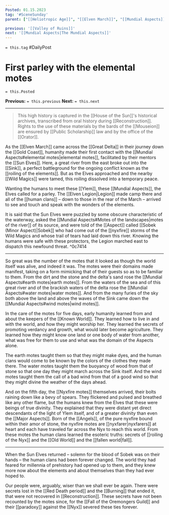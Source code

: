```yaml
---
Posted: 01.15.2023
tag: '#SceneSunday'
parent: ["[[Heliotropic Age]]", "[[Elven March]]", "[[Mundial Aspects]]", "[[Known World]]", "[[Discoveries in the Known World]]"]

previous: '[[Valley of Ruins]]'
next: '[[Mundial Aspects|The Mundial Aspects]]'
---
```

`= this.tag` #DailyPost
# First parley with the elemental motes
`= this.Posted`

**Previous:** `= this.previous`
**Next:** `= this.next`

---

> This high history is captured in the [[House of the Sun]]'s historical archives, transcribed from oral history during [[Reconstruction]]. Rights to the use of these materials by the bards of the [[Mouseion]] are ensured by [[Public Scholarship]] law and by the office of the [[Orator]].

As the [[Elven March]] came across the [[Great Delta]] in their journey down the [[Gold Coast]], humanity made their first contact with the [[Mundial Aspects#elemental motes|elemental motes]], facilitated by their mentors the [[Sun Elves]]. Here, a great river from the east broke out into the [[Sink]], a perfect battleground for the ongoing conflict known as the [[roiling of the elements]]. But as the Elves approached and the nearby [[Wild Magics]] were tamed, this roiling dissolved into a temporary peace.

Wanting the humans to meet these [[Ylem]], these [[Mundial Aspects]], the Elves called for a parley. The [[Elven Legion|Legion]] made camp there and all of the [[human clans]] – down to those in the rear of the March – arrived to see and touch and speak with the wonders of the elements.

It is said that the Sun Elves were puzzled by some obscure characteristic of the waterway, asked the [[Mundial Aspects#Motes of the landscapes|motes of the river]] of its source, and were told of the [[Aspect]] called [[Sobek (Minor Aspect)|Sobek]] who had come out of the [[nyxfire]] storms of the Wild Magics and whose trail of tears had laid down this river. Knowing the humans were safe with these protectors, the Legion marched east to dispatch this newfound threat. ^0c7414

---

So great was the number of the motes that it looked as though the world itself was alive, and indeed it was. The motes were their domains made manifest, taking on a form mimicking that of their guests so as to be familiar to them. From the dirt and the stone and the delta's sand rose the [[Mundial Aspects#earth motes|earth motes]]. From the waters of the sea and of this great river and of the brackish waters of the delta rose the [[Mundial Aspects#water motes|water motes]]. And from the many furies of the sky both above the land and above the waves of the Sink came down the [[Mundial Aspects#wind motes|wind motes]].

In the care of the motes for five days, early humanity learned from and about the keepers of the [[Known World]]. They learned how to live in and with the world, and how they might worship her. They learned the secrets of promoting verdancy and growth, what would later become agriculture. They learned how they might know one land or one body of water from another, what was free for them to use and what was the domain of the Aspects alone.

The earth motes taught them so that they might make dyes, and the human clans would come to be known by the colors of the clothes they made there. The water motes taught them the buoyancy of wood from that of stone so that one day they might march across the Sink itself. And the wind motes taught them the call of a bad wind from that of a good wind so that they might divine the weather of the days ahead.

And on the fifth day, the [[Nyxfire motes]] themselves arrived, their bolts raining down like a bevy of spears. They flickered and pulsed and breathed like any other flame, but the humans knew from the Elves that these were beings of true divinity. They explained that they were distant yet direct descendants of the light of Ylem itself, and of a greater divinity than even the [[Major Aspects]]. Born of the [[Angels]], of the pure nyxfire bound within their amor of stone, the nyxfire motes are [[nyxfarer|nyxfarers]] at heart and each have traveled far across the Nyx to reach this world. From these motes the human clans learned the esoteric truths: secrets of [[roiling of the Nyx]] and the [[Old World]] and the [[fallen world|fall]].

---

When the Sun Elves returned – solemn for the blood of Sobek was on their hands – the human clans had been forever changed. The world they had feared for millennia of prehistory had opened up to them, and they knew more now about the elements and about themselves than they had ever hoped to.

Our people were, arguably, wiser than we shall ever be again. There were secrets lost in the [[Red Death period]] and the [[Burning]] that ended it, that were not recovered in [[Reconstruction]]. These secrets have not been recounted by the motes since, for the [[Fall of the Oremongers Guild]] and their [[paradoxy]] against the [[Nyx]] severed these ties forever.
